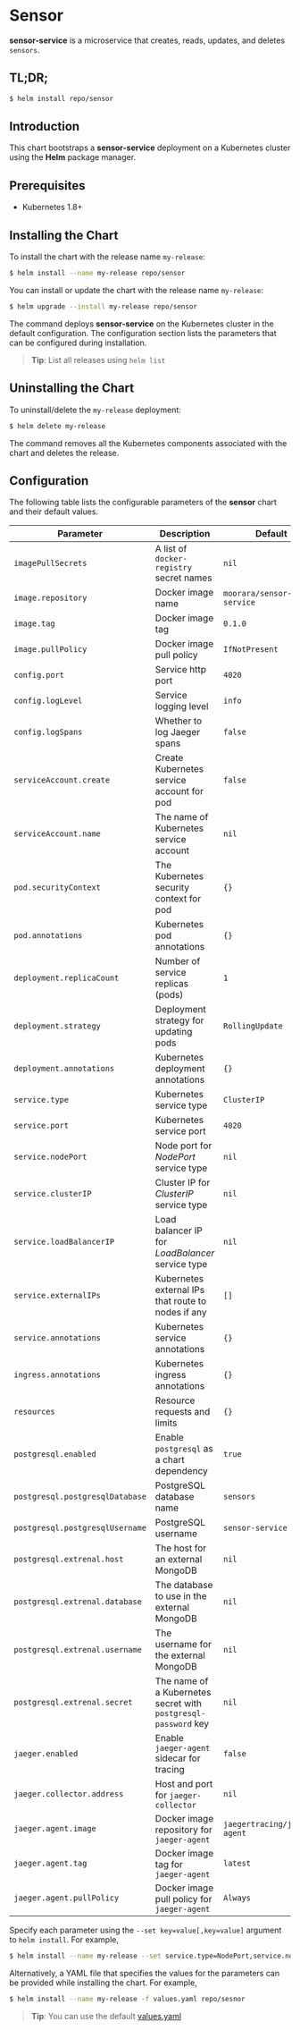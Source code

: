 # Sensor

**sensor-service** is a microservice that creates, reads, updates, and deletes `sensors`.

## TL;DR;

```bash
$ helm install repo/sensor
```

## Introduction

This chart bootstraps a **sensor-service** deployment on a Kubernetes cluster using the **Helm** package manager.

## Prerequisites

- Kubernetes 1.8+

## Installing the Chart

To install the chart with the release name `my-release`:

```bash
$ helm install --name my-release repo/sensor
```

You can install or update the chart with the release name `my-release`:

```bash
$ helm upgrade --install my-release repo/sensor
```

The command deploys **sensor-service** on the Kubernetes cluster in the default configuration.
The configuration section lists the parameters that can be configured during installation.

> **Tip**: List all releases using `helm list`

## Uninstalling the Chart

To uninstall/delete the `my-release` deployment:

```bash
$ helm delete my-release
```

The command removes all the Kubernetes components associated with the chart and deletes the release.

## Configuration

The following table lists the configurable parameters of the **sensor** chart and their default values.

| Parameter                       | Description                                                    | Default                      |
|---------------------------------|----------------------------------------------------------------|------------------------------|
| `imagePullSecrets`              | A list of `docker-registry` secret names                       | `nil`                        |
| `image.repository`              | Docker image name                                              | `moorara/sensor-service`     |
| `image.tag`                     | Docker image tag                                               | `0.1.0`                      |
| `image.pullPolicy`              | Docker image pull policy                                       | `IfNotPresent`               |
| `config.port`                   | Service http port                                              | `4020`                       |
| `config.logLevel`               | Service logging level                                          | `info`                       |
| `config.logSpans`               | Whether to log Jaeger spans                                    | `false`                      |
| `serviceAccount.create`         | Create Kubernetes service account for pod                      | `false`                      |
| `serviceAccount.name`           | The name of Kubernetes service account                         | `nil`                        | 
| `pod.securityContext`           | The Kubernetes security context for pod                        | `{}`                         |
| `pod.annotations`               | Kubernetes pod annotations                                     | `{}`                         |
| `deployment.replicaCount`       | Number of service replicas (pods)                              | `1`                          |
| `deployment.strategy`           | Deployment strategy for updating pods                          | `RollingUpdate`              |
| `deployment.annotations`        | Kubernetes deployment annotations                              | `{}`                         |
| `service.type`                  | Kubernetes service type                                        | `ClusterIP`                  |
| `service.port`                  | Kubernetes service port                                        | `4020`                       |
| `service.nodePort`              | Node port for *NodePort* service type                          | `nil`                        |
| `service.clusterIP`             | Cluster IP for *ClusterIP* service type                        | `nil`                        |
| `service.loadBalancerIP`        | Load balancer IP for *LoadBalancer* service type               | `nil`                        |
| `service.externalIPs`           | Kubernetes external IPs that route to nodes if any             | `[]`                         |
| `service.annotations`           | Kubernetes service annotations                                 | `{}`                         |
| `ingress.annotations`           | Kubernetes ingress annotations                                 | `{}`                         |
| `resources`                     | Resource requests and limits                                   | `{}`                         |
| `postgresql.enabled`            | Enable `postgresql` as a chart dependency                      | `true`                       |
| `postgresql.postgresqlDatabase` | PostgreSQL database name                                       | `sensors`                    |
| `postgresql.postgresqlUsername` | PostgreSQL username                                            | `sensor-service`             |
| `postgresql.extrenal.host`      | The host for an external MongoDB                               | `nil`                        |
| `postgresql.extrenal.database`  | The database to use in the external MongoDB                    | `nil`                        |
| `postgresql.extrenal.username`  | The username for the external MongoDB                          | `nil`                        |
| `postgresql.extrenal.secret`    | The name of a Kubernetes secret with `postgresql-password` key | `nil`                        |
| `jaeger.enabled`                | Enable `jaeger-agent` sidecar for tracing                      | `false`                      |
| `jaeger.collector.address`      | Host and port for `jaeger-collector`                           | `nil`                        |
| `jaeger.agent.image`            | Docker image repository for `jaeger-agent`                     | `jaegertracing/jaeger-agent` |
| `jaeger.agent.tag`              | Docker image tag for `jaeger-agent`                            | `latest`                     |
| `jaeger.agent.pullPolicy`       | Docker image pull policy for `jaeger-agent`                    | `Always`                     |

Specify each parameter using the `--set key=value[,key=value]` argument to `helm install`. For example,

```bash
$ helm install --name my-release --set service.type=NodePort,service.nodePort=8080 repo/sesnor
```

Alternatively, a YAML file that specifies the values for the parameters can be provided while installing the chart. For example,

```bash
$ helm install --name my-release -f values.yaml repo/sesnor
```

> **Tip**: You can use the default [values.yaml](values.yaml)
